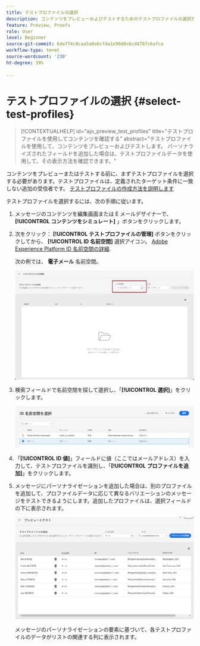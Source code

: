 ```yaml
---
title: テストプロファイルの選択
description: コンテンツをプレビューおよびテストするためのテストプロファイルの選択方法を説明します。
feature: Preview, Proofs
role: User
level: Beginner
source-git-commit: 6da7f4c8caa5a0a6cfda1e90d0c6cd4787c6afca
workflow-type: tm+mt
source-wordcount: '230'
ht-degree: 39%

---
```


# テストプロファイルの選択 {#select-test-profiles}

>[!CONTEXTUALHELP]
>id="ajo_preview_test_profiles"
>title="テストプロファイルを使用してコンテンツを確認する"
>abstract="テストプロファイルを使用して、コンテンツをプレビューおよびテストします。 パーソナライズされたフィールドを追加した場合は、テストプロファイルデータを使用して、その表示方法を確認できます。"

コンテンツをプレビューまたはテストする前に、まずテストプロファイルを選択する必要があります。テストプロファイルは、定義されたターゲット条件に一致しない追加の受信者です。 [テストプロファイルの作成方法を説明します](../audience/creating-test-profiles.md)

テストプロファイルを選択するには、次の手順に従います。

1. メッセージのコンテンツを編集画面または E メールデザイナーで、 **[!UICONTROL コンテンツをシミュレート]** 」ボタンをクリックします。

1. 次をクリック： **[!UICONTROL テストプロファイルの管理]** ボタンをクリックしてから、 **[!UICONTROL ID 名前空間]** 選択アイコン。 [Adobe Experience Platform ID 名前空間の詳細](../audience/get-started-identity.md).

   次の例では、 **電子メール** 名前空間。

   ![](../email/assets/previewselect-namespace.png)

1. 検索フィールドで名前空間を探して選択し、「**[!UICONTROL 選択]**」をクリックします。

   ![](../email/assets/preview-email-namespace.png)

1. 「**[!UICONTROL ID 値]**」フィールドに値（ここではメールアドレス）を入力して、テストプロファイルを識別し、「**[!UICONTROL プロファイルを追加]**」をクリックします。

   <!--![](assets/preview-identity-value.png)-->

1. メッセージにパーソナライゼーションを追加した場合は、別のプロファイルを追加して、プロファイルデータに応じて異なるバリエーションのメッセージをテストできるようにします。追加したプロファイルは、選択フィールドの下に表示されます。

   ![](../email/assets/preview-profile-list.png)

   メッセージのパーソナライゼーションの要素に基づいて、各テストプロファイルのデータがリストの関連する列に表示されます。
